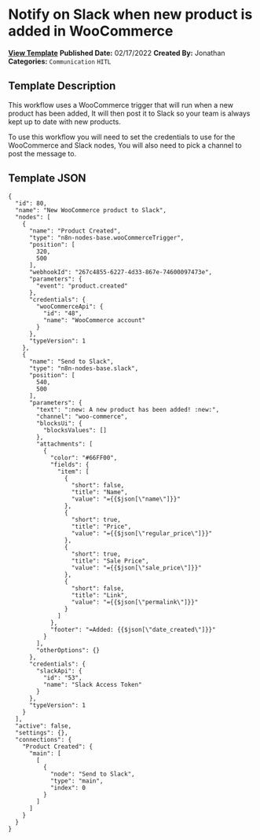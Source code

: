 # Notify on Slack when new product is added in WooCommerce

**[View Template](https://n8n.io/workflows/1458-/)**  **Published Date:** 02/17/2022  **Created By:** Jonathan  **Categories:** `Communication` `HITL`  

## Template Description

This workflow uses a WooCommerce trigger that will run when a new product has been added, It will then post it to Slack so your team is always kept up to date with new products.

To use this workflow you will need to set the credentials to use for the WooCommerce and Slack nodes, You will also need to pick a channel to post the message to.

## Template JSON

```
{
  "id": 80,
  "name": "New WooCommerce product to Slack",
  "nodes": [
    {
      "name": "Product Created",
      "type": "n8n-nodes-base.wooCommerceTrigger",
      "position": [
        320,
        500
      ],
      "webhookId": "267c4855-6227-4d33-867e-74600097473e",
      "parameters": {
        "event": "product.created"
      },
      "credentials": {
        "wooCommerceApi": {
          "id": "48",
          "name": "WooCommerce account"
        }
      },
      "typeVersion": 1
    },
    {
      "name": "Send to Slack",
      "type": "n8n-nodes-base.slack",
      "position": [
        540,
        500
      ],
      "parameters": {
        "text": ":new: A new product has been added! :new:",
        "channel": "woo-commerce",
        "blocksUi": {
          "blocksValues": []
        },
        "attachments": [
          {
            "color": "#66FF00",
            "fields": {
              "item": [
                {
                  "short": false,
                  "title": "Name",
                  "value": "={{$json[\"name\"]}}"
                },
                {
                  "short": true,
                  "title": "Price",
                  "value": "={{$json[\"regular_price\"]}}"
                },
                {
                  "short": true,
                  "title": "Sale Price",
                  "value": "={{$json[\"sale_price\"]}}"
                },
                {
                  "short": false,
                  "title": "Link",
                  "value": "={{$json[\"permalink\"]}}"
                }
              ]
            },
            "footer": "=Added: {{$json[\"date_created\"]}}"
          }
        ],
        "otherOptions": {}
      },
      "credentials": {
        "slackApi": {
          "id": "53",
          "name": "Slack Access Token"
        }
      },
      "typeVersion": 1
    }
  ],
  "active": false,
  "settings": {},
  "connections": {
    "Product Created": {
      "main": [
        [
          {
            "node": "Send to Slack",
            "type": "main",
            "index": 0
          }
        ]
      ]
    }
  }
}
```
